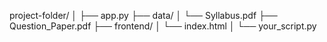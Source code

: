 project-folder/
│
├── app.py
├── data/
│   └── Syllabus.pdf
├── Question_Paper.pdf
├── frontend/
│   └── index.html
│
└── your_script.py
